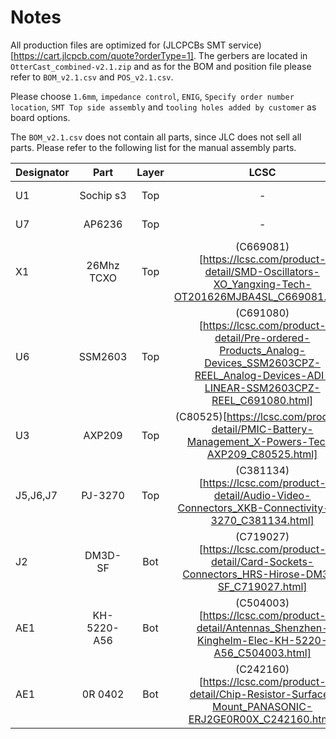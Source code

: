 # Notes

All production files are optimized for (JLCPCBs SMT service)[https://cart.jlcpcb.com/quote?orderType=1]. The gerbers are located in `OtterCast_combined-v2.1.zip` and as for the BOM and position file please refer to `BOM_v2.1.csv` and `POS_v2.1.csv`.

Please choose `1.6mm`, `impedance control`, `ENIG`, `Specify order number location`, `SMT Top side assembly` and `tooling holes added by customer` as board options.

The `BOM_v2.1.csv` does not contain all parts, since JLC does not sell all parts. Please refer to the following list for the manual assembly parts.

| Designator    | Part          | Layer         | LCSC  | Other |
| ------------- |:-------------:|:-------------:|:-----:|:-----:|
| U1            | Sochip s3     | Top | - | (aliexpress expensive)[https://www.aliexpress.com/item/4001284135834.html] |
| U7            | AP6236        | Top | - | (aliexpress expensive)[https://www.aliexpress.com/item/4000162095657.html] |
| X1            | 26Mhz TCXO    | Top | (C669081)[https://lcsc.com/product-detail/SMD-Oscillators-XO_Yangxing-Tech-OT201626MJBA4SL_C669081.html] | |
| U6            | SSM2603       | Top | (C691080)[https://lcsc.com/product-detail/Pre-ordered-Products_Analog-Devices_SSM2603CPZ-REEL_Analog-Devices-ADI-LINEAR-SSM2603CPZ-REEL_C691080.html] | (aliexpress)[https://www.aliexpress.com/item/33014054478.html] |
| U3            | AXP209        | Top | (C80525)[https://lcsc.com/product-detail/PMIC-Battery-Management_X-Powers-Tech-AXP209_C80525.html] | |
| J5,J6,J7      | PJ-3270       | Top | (C381134)[https://lcsc.com/product-detail/Audio-Video-Connectors_XKB-Connectivity-PJ-3270_C381134.html] | |
| J2            | DM3D-SF       | Bot | (C719027)[https://lcsc.com/product-detail/Card-Sockets-Connectors_HRS-Hirose-DM3D-SF_C719027.html] | |
| AE1           | KH-5220-A56   | Bot | (C504003)[https://lcsc.com/product-detail/Antennas_Shenzhen-Kinghelm-Elec-KH-5220-A56_C504003.html] | |
| AE1            | 0R 0402      | Bot | (C242160)[https://lcsc.com/product-detail/Chip-Resistor-Surface-Mount_PANASONIC-ERJ2GE0R00X_C242160.html] | |
